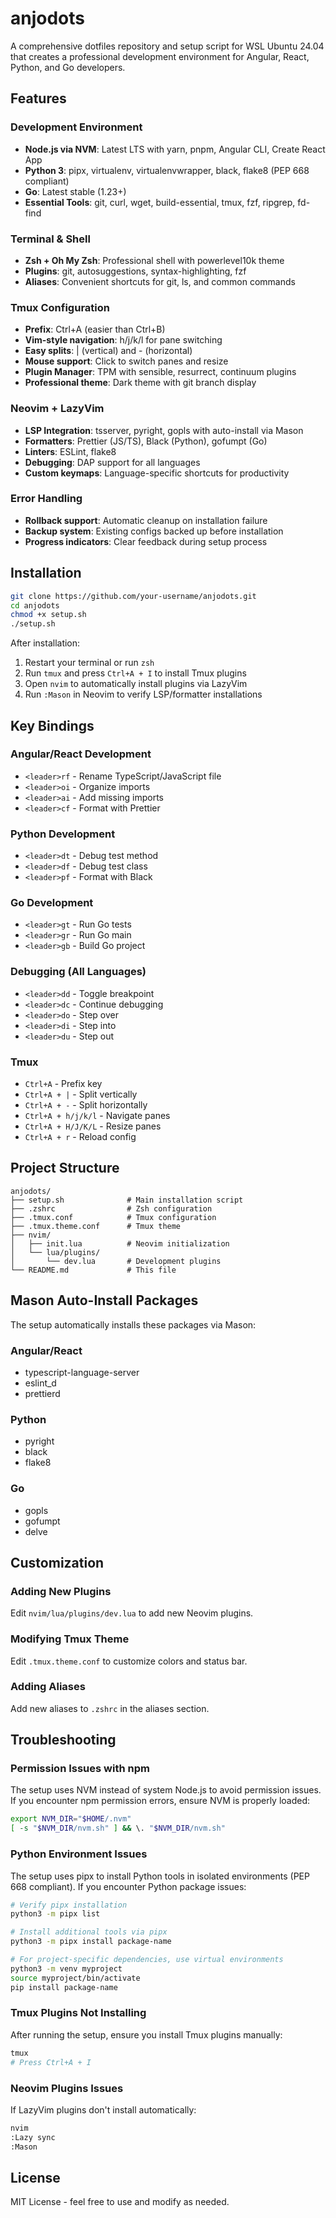 # anjodots

A comprehensive dotfiles repository and setup script for WSL Ubuntu 24.04 that creates a professional development environment for Angular, React, Python, and Go developers.

## Features

### Development Environment
- **Node.js via NVM**: Latest LTS with yarn, pnpm, Angular CLI, Create React App
- **Python 3**: pipx, virtualenv, virtualenvwrapper, black, flake8 (PEP 668 compliant)
- **Go**: Latest stable (1.23+)
- **Essential Tools**: git, curl, wget, build-essential, tmux, fzf, ripgrep, fd-find

### Terminal & Shell
- **Zsh + Oh My Zsh**: Professional shell with powerlevel10k theme
- **Plugins**: git, autosuggestions, syntax-highlighting, fzf
- **Aliases**: Convenient shortcuts for git, ls, and common commands

### Tmux Configuration
- **Prefix**: Ctrl+A (easier than Ctrl+B)
- **Vim-style navigation**: h/j/k/l for pane switching
- **Easy splits**: | (vertical) and - (horizontal)
- **Mouse support**: Click to switch panes and resize
- **Plugin Manager**: TPM with sensible, resurrect, continuum plugins
- **Professional theme**: Dark theme with git branch display

### Neovim + LazyVim
- **LSP Integration**: tsserver, pyright, gopls with auto-install via Mason
- **Formatters**: Prettier (JS/TS), Black (Python), gofumpt (Go)
- **Linters**: ESLint, flake8
- **Debugging**: DAP support for all languages
- **Custom keymaps**: Language-specific shortcuts for productivity

### Error Handling
- **Rollback support**: Automatic cleanup on installation failure
- **Backup system**: Existing configs backed up before installation
- **Progress indicators**: Clear feedback during setup process

## Installation

```bash
git clone https://github.com/your-username/anjodots.git
cd anjodots
chmod +x setup.sh
./setup.sh
```

After installation:
1. Restart your terminal or run `zsh`
2. Run `tmux` and press `Ctrl+A + I` to install Tmux plugins
3. Open `nvim` to automatically install plugins via LazyVim
4. Run `:Mason` in Neovim to verify LSP/formatter installations

## Key Bindings

### Angular/React Development
- `<leader>rf` - Rename TypeScript/JavaScript file
- `<leader>oi` - Organize imports
- `<leader>ai` - Add missing imports
- `<leader>cf` - Format with Prettier

### Python Development
- `<leader>dt` - Debug test method
- `<leader>df` - Debug test class
- `<leader>pf` - Format with Black

### Go Development
- `<leader>gt` - Run Go tests
- `<leader>gr` - Run Go main
- `<leader>gb` - Build Go project

### Debugging (All Languages)
- `<leader>dd` - Toggle breakpoint
- `<leader>dc` - Continue debugging
- `<leader>do` - Step over
- `<leader>di` - Step into
- `<leader>du` - Step out

### Tmux
- `Ctrl+A` - Prefix key
- `Ctrl+A + |` - Split vertically
- `Ctrl+A + -` - Split horizontally
- `Ctrl+A + h/j/k/l` - Navigate panes
- `Ctrl+A + H/J/K/L` - Resize panes
- `Ctrl+A + r` - Reload config

## Project Structure

```
anjodots/
├── setup.sh              # Main installation script
├── .zshrc                # Zsh configuration
├── .tmux.conf            # Tmux configuration
├── .tmux.theme.conf      # Tmux theme
├── nvim/
│   ├── init.lua          # Neovim initialization
│   └── lua/plugins/
│       └── dev.lua       # Development plugins
└── README.md             # This file
```

## Mason Auto-Install Packages

The setup automatically installs these packages via Mason:

### Angular/React
- typescript-language-server
- eslint_d
- prettierd

### Python
- pyright
- black
- flake8

### Go
- gopls
- gofumpt
- delve

## Customization

### Adding New Plugins
Edit `nvim/lua/plugins/dev.lua` to add new Neovim plugins.

### Modifying Tmux Theme
Edit `.tmux.theme.conf` to customize colors and status bar.

### Adding Aliases
Add new aliases to `.zshrc` in the aliases section.

## Troubleshooting

### Permission Issues with npm
The setup uses NVM instead of system Node.js to avoid permission issues. If you encounter npm permission errors, ensure NVM is properly loaded:

```bash
export NVM_DIR="$HOME/.nvm"
[ -s "$NVM_DIR/nvm.sh" ] && \. "$NVM_DIR/nvm.sh"
```

### Python Environment Issues
The setup uses pipx to install Python tools in isolated environments (PEP 668 compliant). If you encounter Python package issues:

```bash
# Verify pipx installation
python3 -m pipx list

# Install additional tools via pipx
python3 -m pipx install package-name

# For project-specific dependencies, use virtual environments
python3 -m venv myproject
source myproject/bin/activate
pip install package-name
```

### Tmux Plugins Not Installing
After running the setup, ensure you install Tmux plugins manually:

```bash
tmux
# Press Ctrl+A + I
```

### Neovim Plugins Issues
If LazyVim plugins don't install automatically:

```bash
nvim
:Lazy sync
:Mason
```

## License

MIT License - feel free to use and modify as needed.
